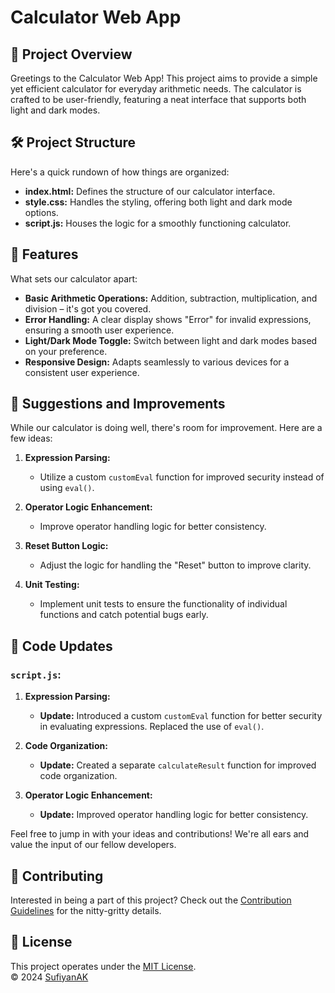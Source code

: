# Calculator Web App

## 🚀 Project Overview

Greetings to the Calculator Web App! This project aims to provide a simple yet efficient calculator for everyday arithmetic needs. The calculator is crafted to be user-friendly, featuring a neat interface that supports both light and dark modes.

## 🛠️ Project Structure

Here's a quick rundown of how things are organized:

- **index.html:** Defines the structure of our calculator interface.
- **style.css:** Handles the styling, offering both light and dark mode options.
- **script.js:** Houses the logic for a smoothly functioning calculator.

## 🌟 Features

What sets our calculator apart:

- **Basic Arithmetic Operations:** Addition, subtraction, multiplication, and division – it's got you covered.
- **Error Handling:** A clear display shows "Error" for invalid expressions, ensuring a smooth user experience.
- **Light/Dark Mode Toggle:** Switch between light and dark modes based on your preference.
- **Responsive Design:** Adapts seamlessly to various devices for a consistent user experience.

## 🔧 Suggestions and Improvements

While our calculator is doing well, there's room for improvement. Here are a few ideas:

1. **Expression Parsing:**
   - Utilize a custom `customEval` function for improved security instead of using `eval()`.

2. **Operator Logic Enhancement:**
   - Improve operator handling logic for better consistency.

3. **Reset Button Logic:**
   - Adjust the logic for handling the "Reset" button to improve clarity.

4. **Unit Testing:**
   - Implement unit tests to ensure the functionality of individual functions and catch potential bugs early.

## 🔄 Code Updates

### **`script.js`:**

1. **Expression Parsing:**
   - **Update:** Introduced a custom `customEval` function for better security in evaluating expressions. Replaced the use of `eval()`.

2. **Code Organization:**
   - **Update:** Created a separate `calculateResult` function for improved code organization.

3. **Operator Logic Enhancement:**
   - **Update:** Improved operator handling logic for better consistency.

Feel free to jump in with your ideas and contributions! We're all ears and value the input of our fellow developers.

## 🤝 Contributing

Interested in being a part of this project? Check out the [Contribution Guidelines](CONTRIBUTING.md) for the nitty-gritty details.

## 📄 License

This project operates under the [MIT License](License.md).  
© 2024 [SufiyanAK](https://github.com/SufiyanAK)

